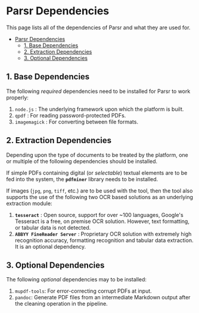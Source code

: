 # Parsr Dependencies

This page lists all of the dependencies of Parsr and what they are used for.

- [Parsr Dependencies](#parsr-dependencies)
  - [1. Base Dependencies](#1-base-dependencies)
  - [2. Extraction Dependencies](#2-extraction-dependencies)
  - [3. Optional Dependencies](#3-optional-dependencies)
  
## 1. Base Dependencies

The following _required_ dependencies need to be installed for Parsr to work properly:

1. `node.js` : The underlying framework upon which the platform is built.
2. `qpdf` : For reading password-protected PDFs.
3. `imagemagick` : For converting between file formats.

## 2. Extraction Dependencies

Depending upon the type of documents to be treated by the platform, one or multiple of the following dependencies should be installed.

If simple PDFs containing digital (or _selectable_) textual elements are to be fed into the system, the **`pdfminer`** library needs to be installed.

If images (`jpg`, `png`, `tiff`, etc.) are to be used with the tool, then the tool also supports the use of the following two OCR based solutions as an underlying extraction module:

1. **`tesseract`** : Open source, support for over ~100 languages, Google's Tesseract is a free, on premise OCR solution. However, text formatting, or tabular data is not detected.
2. **`ABBYY FineReader Server`** : Proprietary OCR solution with extremely high recognition accuracy, formatting recognition and tabular data extraction. It is an optional dependency.

## 3. Optional Dependencies

The following _optional_ dependencies may to be installed:

1. `mupdf-tools`: For error-correcting corrupt PDFs at input.
2. `pandoc`: Generate PDF files from an intermediate Markdown output after the cleaning operation in the pipeline.
